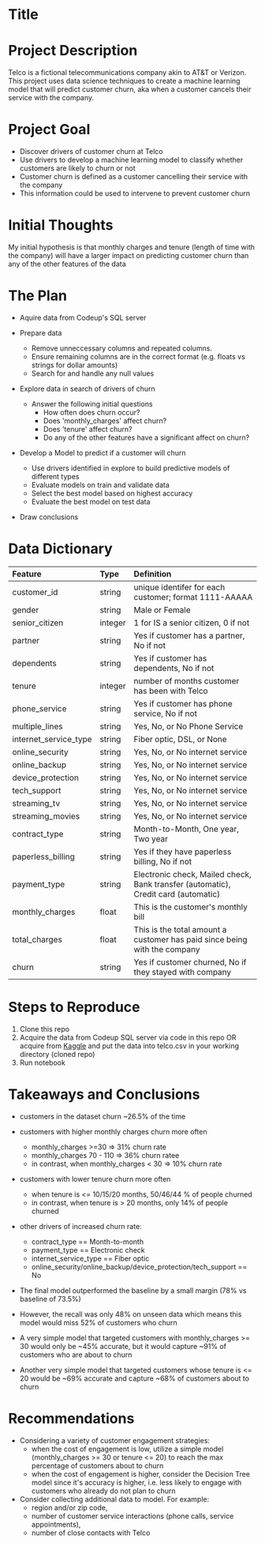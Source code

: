# Title
 
# Project Description
 
Telco is a fictional telecommunications company akin to AT&T or Verizon. This project uses data science techniques to create a machine learning model that will predict customer churn, aka when a customer cancels their service with the company.
 
# Project Goal
 
* Discover drivers of customer churn at Telco
* Use drivers to develop a machine learning model to classify whether customers are likely to churn or not
* Customer churn is defined as a customer cancelling their service with the company
* This information could be used to intervene to prevent customer churn
 
# Initial Thoughts
 
My initial hypothesis is that monthly charges and tenure (length of time with the company) will have a larger impact on predicting customer churn than any of the other features of the data
 
# The Plan
 
* Aquire data from Codeup's SQL server
 
* Prepare data
   * Remove unneccessary columns and repeated columns.
   * Ensure remaining columns are in the correct format (e.g. floats vs strings for dollar amounts)
   * Search for and handle any null values
 
* Explore data in search of drivers of churn
   * Answer the following initial questions
       * How often does churn occur?
       * Does 'monthly_charges' affect churn?
       * Does 'tenure' affect churn?
       * Do any of the other features have a significant affect on churn?
      
* Develop a Model to predict if a customer will churn
   * Use drivers identified in explore to build predictive models of different types
   * Evaluate models on train and validate data
   * Select the best model based on highest accuracy
   * Evaluate the best model on test data
 
* Draw conclusions
 
# Data Dictionary

| Feature | Type | Definition |
|:--------|:-----|:-----------|
|customer_id|string|unique identifer for each customer; format 1111-AAAAA|
|gender|string|Male or Female|
|senior_citizen|integer|1 for IS a senior citizen, 0 if not|
|partner|string|Yes if customer has a partner, No if not|
|dependents|string|Yes if customer has dependents, No if not|
|tenure|integer|number of months customer has been with Telco|
|phone_service|string|Yes if customer has phone service, No if not|
|multiple_lines|string|Yes, No, or No Phone Service|
|internet_service_type|string|Fiber optic, DSL, or None|
|online_security|string|Yes, No, or No internet service|
|online_backup|string|Yes, No, or No internet service|
|device_protection|string|Yes, No, or No internet service|
|tech_support|string|Yes, No, or No internet service|
|streaming_tv|string|Yes, No, or No internet service|
|streaming_movies|string|Yes, No, or No internet service|
|contract_type|string|Month-to-Month, One year, Two year|
|paperless_billing|string|Yes if they have paperless billing, No if not|
|payment_type|string|Electronic check, Mailed check, Bank transfer (automatic), Credit card (automatic)|
|monthly_charges|float|This is the customer's monthly bill|
|total_charges|float|This is the total amount a customer has paid since being with the company|
|churn|string|Yes if customer churned, No if they stayed with company|

 
# Steps to Reproduce
1) Clone this repo
2) Acquire the data from Codeup SQL server via code in this repo OR acquire from [Kaggle](https://www.kaggle.com/datasets/blastchar/telco-customer-churn) and put the data into telco.csv in your working directory (cloned repo)
4) Run notebook
 
# Takeaways and Conclusions
* customers in the dataset churn ~26.5% of the time
* customers with higher monthly charges churn more often
    * monthly_charges >=30   => 31% churn rate
    * monthly_charges 70 - 110  => 36% churn ratee
    * in contrast, when monthly_charges < 30   => 10% churn rate
* customers with lower tenure churn more often
    * when tenure is <= 10/15/20 months, 50/46/44 % of people churned
    * in contrast, when tenure is > 20 months, only 14% of people churned
* other drivers of increased churn rate:
    * contract_type == Month-to-month
    * payment_type == Electronic check
    * internet_service_type == Fiber optic
    * online_security/online_backup/device_protection/tech_support == No

* The final model outperformed the baseline by a small margin (78% vs baseline of 73.5%) 
* However, the recall was only 48% on unseen data which means this model would miss 52% of customers who churn
* A very simple model that targeted customers with monthly_charges >= 30 would only be ~45% accurate, but it would capture ~91% of customers who are about to churn
* Another very simple model that targeted customers whose tenure is <= 20 would be ~69% accurate and capture ~68% of customers about to churn
 
# Recommendations
* Considering a variety of customer engagement strategies:
    * when the cost of engagement is low, utilize a simple model (monthly_charges >= 30 or tenure <= 20) to reach the max percentage of customers about to churn
    * when the cost of engagement is higher, consider the Decision Tree model since it's accuracy is higher, i.e. less likely to engage with customers who already do not plan to churn
* Consider collecting additional data to model. For example:
    * region and/or zip code,
    * number of customer service interactions (phone calls, service appointments), 
    * number of close contacts with Telco 